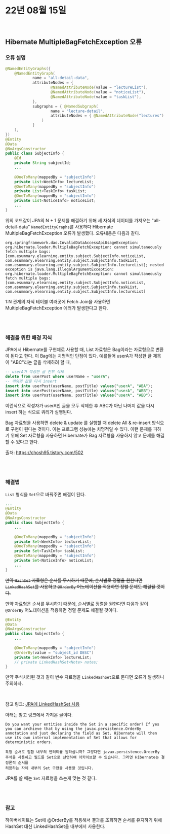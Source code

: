 # 22년 08월 15일

<br>

## Hibernate MultipleBagFetchException 오류

### 오류 설명
```java
@NamedEntityGraphs({
	@NamedEntityGraph(
			name = "all-detail-data",
			attributeNodes = {
					@NamedAttributeNode(value = "lectureList"),
					@NamedAttributeNode(value = "noticeList"),
					@NamedAttributeNode(value = "taskList"),
			},
			subgraphs = { @NamedSubgraph(
					name = "lecture-detail",
					attributeNodes = { @NamedAttributeNode("lectures") } 
				)
			}
	),
})
@Entity
@Data
@NoArgsConstructor
public class SubjectInfo {
	@Id
	private String subjectId;
	...
	
	@OneToMany(mappedBy = "subjectInfo")
	private List<WeekInfo> lectureList;
	@OneToMany(mappedBy = "subjectInfo")
	private List<TaskInfo> taskList;
	@OneToMany(mappedBy = "subjectInfo")
	private List<NoticeInfo> noticeList;
	...
}
```

위의 코드같이 JPA의 N + 1 문제를 해결하기 위해 세 자식의 데이터를 가져오는 "all-detail-data" `NamedEntityGraphs`를 사용하다 Hibernate MultipleBagFetchException 오류가 발생했다. 오류내용은 다음과 같다.

```console
org.springframework.dao.InvalidDataAccessApiUsageException: org.hibernate.loader.MultipleBagFetchException: cannot simultaneously fetch multiple bags: [com.esummary.elearning.entity.subject.SubjectInfo.noticeList, com.esummary.elearning.entity.subject.SubjectInfo.taskList, com.esummary.elearning.entity.subject.SubjectInfo.lectureList]; nested exception is java.lang.IllegalArgumentException: org.hibernate.loader.MultipleBagFetchException: cannot simultaneously fetch multiple bags: [com.esummary.elearning.entity.subject.SubjectInfo.noticeList, com.esummary.elearning.entity.subject.SubjectInfo.taskList, com.esummary.elearning.entity.subject.SubjectInfo.lectureList]
```
1:N 관계의 자식 테이블 여러곳에 Fetch Join을 사용하면 MultipleBagFetchException 에러가 발생한다고 한다.

<br>
<br>

### 해결을 위한 배경 지식

JPA에서 Hibernate를 구현체로 사용할 때, List 자료형은 Bag이라는 자료형으로 변환이 된다고 한다. 이 Bag에는 치명적인 단점이 있다. 예를들어 userA가 작성한 글 제목이 "ABC"라는 글을 삭제하려 할 때, 

```sql
-- userA가 작성한 글 전부 삭제
delete from userPost where userName = "userA"; 
-- 이외의 값을 다시 insert
insert into userPost(userName, postTitle) values("userA", "ABA");
insert into userPost(userName, postTitle) values("userA", "ABB");
insert into userPost(userName, postTitle) values("userA", "ABD");
```

이런식으로 작성자가 userA인 글을 모두 삭제한 후 ABC가 아닌 나머지 값을 다시 insert 하는 식으로 쿼리가 실행된다.

Bag 자료형을 사용하면 delete & update 를 실행할 때 delete All & re-insert 방식으로 구현이 된다는 것이다. 이는 프로그램 성능에는 치명적일 수 있다. 이런 문제를 피하기 위해 Set 자료형을 사용하면 Hibernate가 Bag 자료형을 사용하지 않고 문제를 해결할 수 있다고 한다. 

출처: https://chosh95.tistory.com/502

<br>
<br>

### 해결법

`List` 형식을 `Set`으로 바꿔주면 해결이 된다.
```java
...
@Entity
@Data
@NoArgsConstructor
public class SubjectInfo {
	...
	
	@OneToMany(mappedBy = "subjectInfo")
	private Set<WeekInfo> lectureList;
	@OneToMany(mappedBy = "subjectInfo")
	private Set<TaskInfo> taskList;
	@OneToMany(mappedBy = "subjectInfo")
	private Set<NoticeInfo> noticeList;
	...
}
```
~~만약 `HashSet` 자료형은 순서를 무시하기 때문에, 순서별로 정렬을 원한다면 `LinkedHashSet`를 사용하고 `@OrderBy` 어노테이션을 적용하면 정렬 문제도 해결될 것이다.~~

만약 자료형은 순서를 무시하기 때문에, 순서별로 정렬을 원한다면 다음과 같이 `@OrderBy` 어노테이션을 적용하면 정렬 문제도 해결될 것이다.
```java
@Entity
@Data
@NoArgsConstructor
public class SubjectInfo {
	...
	
	@OneToMany(mappedBy = "subjectInfo")
	@OrderBy(value = "subject_id DESC")
	private Set<WeekInfo> lectureList;
	// private LinkedHashSet<Note> notes;
}
```
만약 주석처리된 것과 같이 변수 자료형을 `LinkedHashSet`으로 둔다면 오류가 발생하니 주의하자. 

<br>

참고 링크: [JPA에 LinkedHashSet 사용](https://stackoverflow.com/questions/70694602/is-linkedhashset-not-allowed-to-use-with-spring-data-jpa)

아래는 참고 링크에서 가져온 글이다.
```
Do you want your entities inside the Set in a specific order? If yes you can archieve that by using the javax.persistence.OrderBy annotation and just declaring the field as Set. Hibernate will then use its own internal implementation of Set that allows for deterministic orders.

특정 순서로 집합 내부의 엔터티를 원하십니까? 그렇다면 javax.persistence.OrderBy 주석을 사용하고 필드를 Set으로 선언하여 아카이브할 수 있습니다. 그러면 Hibernate는 결정론적 순서를 
허용하는 자체 내부의 Set 구현을 사용할 것입니다.
```

JPA를 쓸 때는 `Set` 자료형을 쓰는게 맞는 것 같다.

<br>
<br>

### 참고

하이버네이트는 Set에 @OrderBy를 적용해서 결과를 조회하면 순서를 유지하기 위해 HashSet 대신 LinkedHashSet을 내부에서 사용한다.

<br>
<br>



